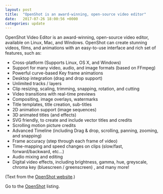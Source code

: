 ```yaml
---
layout: post
title:  "OpenShot is an award-winning, open-source video editor"
date:   2017-07-26 18:00:56 +0000
categories: update
---
```


OpenShot Video Editor is an award-winning, open-source video editor,
available on Linux, Mac, and Windows. OpenShot can create stunning videos,
films, and animations with an easy-to-use interface and rich set of features,
such as:

* Cross-platform (Supports Linux, OS X, and Windows)
* Support for many video, audio, and image formats (based on FFmpeg)
* Powerful curve-based Key frame animations
* Desktop integration (drag and drop support)
* Unlimited tracks / layers
* Clip resizing, scaling, trimming, snapping, rotation, and cutting
* Video transitions with real-time previews
* Compositing, image overlays, watermarks
* Title templates, title creation, sub-titles
* 2D animation support (image sequences)
* 3D animated titles (and effects)
* SVG friendly, to create and include vector titles and credits
* Scrolling motion picture credits
* Advanced Timeline (including Drag & drop, scrolling, panning, zooming, and snapping)
* Frame accuracy (step through each frame of video)
* Time-mapping and speed changes on clips (slow/fast, forward/backward, etc...)
* Audio mixing and editing
*  Digital video effects, including brightness, gamma, hue, greyscale, chroma key (bluescreen / greenscreen) , and many more!

(Text from the <a href="http://openshot.org/user-guide/">OpenShot website</a>.)

Go to the <a href="/products/#OpenShot">OpenShot</a> listing.

